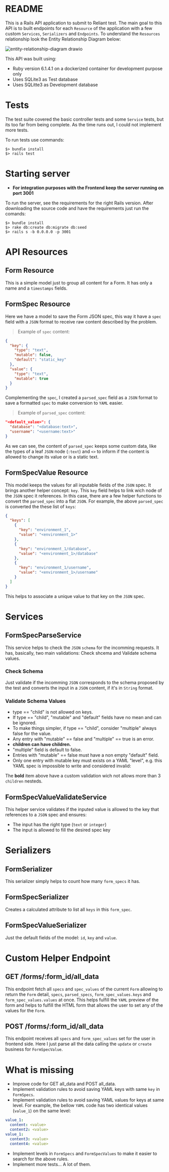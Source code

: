 # README

This is a Rails API application to submit to Reliant test. The main goal to this API is to built endpoints for each `Resource` of the application with a few custom `Services`, `Serializers` and `Endpoints`. To understand the `Resources` relationship look the Entity Relationship Diagram below:

![entity-relationship-diagram drawio](https://user-images.githubusercontent.com/10437444/142891888-d58a04c1-9143-402c-a904-e7bd0568ff66.png)

This API was built using:
* Ruby version 6.1.4.1 on a dockerized container for development purpose only
* Uses SQLite3 as Test database
* Uses SQLitte3 as Development database

# Tests

The test suite covered the basic controller tests and some `Service` tests, but its too far from being complete. As the time runs out, I could not implement more tests.

To run tests use commands:
```shell
$> bundle install
$> rails test
```

# Starting server
* **For integration purposes with the Frontend keep the server running on port 3001**

To run the server, see the requirements for the right Rails version. After downloading the source code and have the requirements just run the comands:
```shell
$> bundle install
$> rake db:create db:migrate db:seed
$> rails s -b 0.0.0.0 -p 3001
```

# API Resources

## Form Resource

This is a simple model just to group all content for a Form. It has only a name and a `timestamps` fields.

## FormSpec Resource

Here we have a model to save the Form JSON spec, this way it have a `spec` field with a `JSON` format to receive raw content described by the problem.

> Example of `spec` content:
```json
{
  "key": {
    "type": "text",
    "mutable": false,
    "default": "static_key"
  },
  "value": {
    "type": "text",
    "mutable": true
  }
}
```

Complementing the `spec`, I created a `parsed_spec` field as a `JSON` format to save a formatted `spec` to make conversion to `YAML` easier.
> Example of `parsed_spec` content:
```json
"<default_value>": {
  "database": "<database:text>",
  "username": "<username:text>"
}
```

As we can see, the content of `parsed_spec` keeps some custom data, like the types of a leaf `JSON` node (`:text`) and `<>` to inform if the content is allowed to change its value or is a static text.

## FormSpecValue Resource

This model keeps the values for all inputable fields of the `JSON` spec. It brings another helper concept: `key`. This `key` field helps to link wich node of the `JSON` spec it references. In this case, there are a few helper functions to convert the `parsed_spec` into a flat `JSON`. For example, the above `parsed_spec` is converted the these list of `keys`:

```json
{
  "keys": [
    {
      "key": "environment_1",
      "value": "<environment_1>"
    },
    {
      "key": "environment_1/database",
      "value": "<environment_1>/database"
    },
    {
      "key": "environment_1/username",
      "value": "<environment_1>/username"
    }
  ]
}
```

This helps to associate a unique value to that key on the `JSON` spec.

# Services

## FormSpecParseService

This service helps to check the `JSON` `schema` for the incomming requests. It has, basically, two main validations: Check shcema and Validate schema values.

### Check Schema

Just validate if the incomming `JSON` corresponds to the schema proposed by the test and converts the input in a `JSON` content, if it's in `String` format.

### Validate Schema Values

* type == "child" is not allowed on keys.
* If type == "child", "mutable" and "default" fields have no mean and can be ignored.
* To make things simpler, if type == "child", consider "multiple" always false for the value.
* Any entry with "mutable" == false and "multiple" == true is an error.
* **children can have children.**
* "multiple" field is default to false.
* Entries with "mutable" == false must have a non empty "default" field.
* Only one entry with mutable key must exists on a YAML "level", e.g. this YAML spec is impossible to write and considered invalid:

The **bold** item above have a custom validation wich not allows more than 3 `children` nesteds.

## FormSpecValueValidateService

This helper service validates if the inputed value is allowed to the key that references to a `JSON` spec and ensures:

* The input has the right type (`text` or `integer`)
* The input is allowed to fill the desired spec key

# Serializers

## FormSerializer

This serializer simply helps to count how many `form_specs` it has.

## FormSpecSerializer

Creates a calculated attribute to list all `keys` in this `form_spec`.

## FormSpecValueSerializer

Just the default fields of the model: `id`, `key` and `value`.


# Custom Helper Endpoint

## GET /forms/:form_id/all_data

This endpoint fetch all `specs` and `spec_values` of the current `Form` allowing to return the `Form` detail, `specs`, `parsed_specs`, `form_spec_values.keys` and `form_spec_values.values` at once. This helps fulfill the `YAML` preview of the form and helps to fulfill the HTML form that allows the user to set any of the values for the `Form`.

## POST /forms/:form_id/all_data

This endpoint receives all `specs` and `form_spec_values` set for the user in frontend side. Here I just parse all the data calling the `update` or `create` business for `FormSpecValue`.

# What is missing

* Improve code for GET all_data and POST all_data.
* Implement validation rules to avoid saving YAML keys with same `key` in `FormSpecs`.
* Implement validation rules to avoid saving YAML values for keys at same level. For example, the bellow `YAML` code has two identical values (`value_1`) on the same level:
```yml
value_1:
  content: <value>
  content2: <value>
value_1:
  content3: <value>
  content4: <value>
```
* Implement levels in `FormSpecs` and `FormSpecValues` to make it easier to search for the above rules.
* Implement more tests... A lot of them.
